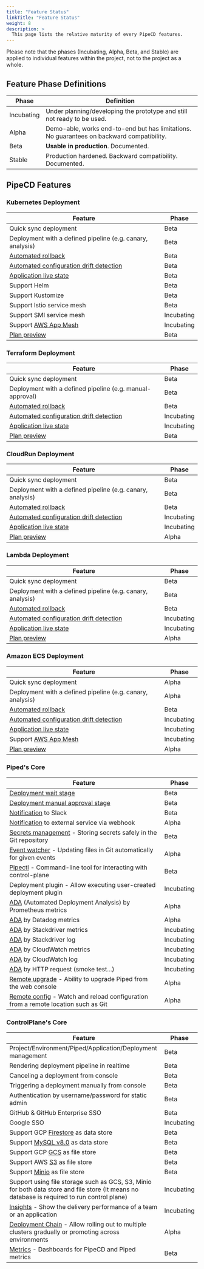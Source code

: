 ```yaml
---
title: "Feature Status"
linkTitle: "Feature Status"
weight: 8
description: >
  This page lists the relative maturity of every PipeCD features.
---
```


Please note that the phases (Incubating, Alpha, Beta, and Stable) are applied to individual features within the project, not to the project as a whole.

## Feature Phase Definitions

| Phase | Definition |
|-|-|
| Incubating | Under planning/developing the prototype and still not ready to be used. |
| Alpha | Demo-able, works end-to-end but has limitations. No guarantees on backward compatibility. |
| Beta | **Usable in production**. Documented. |
| Stable | Production hardened. Backward compatibility. Documented. |

## PipeCD Features

### Kubernetes Deployment

| Feature | Phase |
|-|-|
| Quick sync deployment | Beta |
| Deployment with a defined pipeline (e.g. canary, analysis) | Beta |
| [Automated rollback](/docs/user-guide/rolling-back-a-deployment/) | Beta |
| [Automated configuration drift detection](/docs/user-guide/configuration-drift-detection/) | Beta |
| [Application live state](/docs/user-guide/application-live-state/) | Beta |
| Support Helm | Beta |
| Support Kustomize | Beta |
| Support Istio service mesh | Beta |
| Support SMI service mesh | Incubating |
| Support [AWS App Mesh](https://aws.amazon.com/app-mesh/) | Incubating |
| [Plan preview](/docs/user-guide/plan-preview) | Beta |

### Terraform Deployment

| Feature | Phase |
|-|-|
| Quick sync deployment | Beta |
| Deployment with a defined pipeline (e.g. manual-approval) | Beta |
| [Automated rollback](/docs/user-guide/rolling-back-a-deployment/) | Beta |
| [Automated configuration drift detection](/docs/user-guide/configuration-drift-detection/) | Incubating |
| [Application live state](/docs/user-guide/application-live-state/) | Incubating |
| [Plan preview](/docs/user-guide/plan-preview) | Beta |

### CloudRun Deployment

| Feature | Phase |
|-|-|
| Quick sync deployment | Beta |
| Deployment with a defined pipeline (e.g. canary, analysis) | Beta |
| [Automated rollback](/docs/user-guide/rolling-back-a-deployment/) | Beta |
| [Automated configuration drift detection](/docs/user-guide/configuration-drift-detection/) | Incubating |
| [Application live state](/docs/user-guide/application-live-state/) | Incubating |
| [Plan preview](/docs/user-guide/plan-preview) | Alpha |

### Lambda Deployment

| Feature | Phase |
|-|-|
| Quick sync deployment | Beta |
| Deployment with a defined pipeline (e.g. canary, analysis) | Beta |
| [Automated rollback](/docs/user-guide/rolling-back-a-deployment/) | Beta |
| [Automated configuration drift detection](/docs/user-guide/configuration-drift-detection/) | Incubating |
| [Application live state](/docs/user-guide/application-live-state/) | Incubating |
| [Plan preview](/docs/user-guide/plan-preview) | Alpha |

### Amazon ECS Deployment

| Feature | Phase |
|-|-|
| Quick sync deployment | Alpha |
| Deployment with a defined pipeline (e.g. canary, analysis) | Alpha |
| [Automated rollback](/docs/user-guide/rolling-back-a-deployment/) | Beta |
| [Automated configuration drift detection](/docs/user-guide/configuration-drift-detection/) | Incubating |
| [Application live state](/docs/user-guide/application-live-state/) | Incubating |
| Support [AWS App Mesh](https://aws.amazon.com/app-mesh/) | Incubating |
| [Plan preview](/docs/user-guide/plan-preview) | Alpha |

### Piped's Core

| Feature | Phase |
|-|-|
| [Deployment wait stage](/docs/user-guide/adding-a-wait-stage/) | Beta |
| [Deployment manual approval stage](/docs/user-guide/adding-a-manual-approval/) | Beta |
| [Notification](/docs/operator-manual/piped/configuring-notifications/) to Slack | Beta |
| [Notification](/docs/operator-manual/piped/configuring-notifications/) to external service via webhook | Alpha |
| [Secrets management](/docs/user-guide/secret-management/) - Storing secrets safely in the Git repository | Beta |
| [Event watcher](/docs/user-guide/event-watcher/) - Updating files in Git automatically for given events | Alpha |
| [Pipectl](/docs/user-guide/command-line-tool/) - Command-line tool for interacting with control-plane | Beta |
| Deployment plugin - Allow executing user-created deployment plugin | Incubating |
| [ADA](/docs/user-guide/automated-deployment-analysis/) (Automated Deployment Analysis) by Prometheus metrics | Alpha |
| [ADA](/docs/user-guide/automated-deployment-analysis/) by Datadog metrics | Alpha |
| [ADA](/docs/user-guide/automated-deployment-analysis/) by Stackdriver metrics | Incubating |
| [ADA](/docs/user-guide/automated-deployment-analysis/) by Stackdriver log | Incubating |
| [ADA](/docs/user-guide/automated-deployment-analysis/) by CloudWatch metrics | Incubating |
| [ADA](/docs/user-guide/automated-deployment-analysis/) by CloudWatch log | Incubating |
| [ADA](/docs/user-guide/automated-deployment-analysis/) by HTTP request (smoke test...) | Incubating |
| [Remote upgrade](/docs/operator-manual/piped/remote-upgrade-remote-config/#remote-upgrade) - Ability to upgrade Piped from the web console | Alpha |
| [Remote config](/docs/operator-manual/piped/remote-upgrade-remote-config/#remote-config) - Watch and reload configuration from a remote location such as Git | Alpha |

### ControlPlane's Core

| Feature | Phase |
|-|-|
| Project/Environment/Piped/Application/Deployment management | Beta |
| Rendering deployment pipeline in realtime | Beta |
| Canceling a deployment from console | Beta |
| Triggering a deployment manually from console | Beta |
| Authentication by username/password for static admin | Beta |
| GitHub & GitHub Enterprise SSO | Beta |
| Google SSO | Incubating |
| Support GCP [Firestore](https://cloud.google.com/firestore) as data store | Beta |
| Support [MySQL v8.0](https://www.mysql.com/) as data store | Beta |
| Support GCP [GCS](https://cloud.google.com/storage) as file store | Beta |
| Support AWS [S3](https://aws.amazon.com/s3/) as file store | Beta |
| Support [Minio](https://github.com/minio/minio) as file store | Beta |
| Support using file storage such as GCS, S3, Minio for both data store and file store (It means no database is required to run control plane) | Incubating |
| [Insights](/docs/user-guide/insights/) - Show the delivery performance of a team or an application | Incubating |
| [Deployment Chain](/docs/user-guide/deployment-chain/) - Allow rolling out to multiple clusters gradually or promoting across environments | Alpha |
| [Metrics](/docs/operator-manual/control-plane/metrics/) - Dashboards for PipeCD and Piped metrics | Beta |
